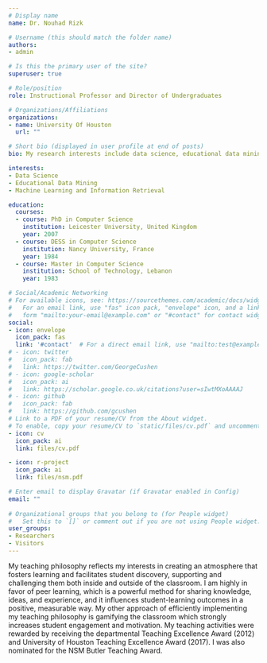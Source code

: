 ```yaml
---
# Display name
name: Dr. Nouhad Rizk

# Username (this should match the folder name)
authors:
- admin

# Is this the primary user of the site?
superuser: true

# Role/position
role: Instructional Professor and Director of Undergraduates

# Organizations/Affiliations
organizations:
- name: University Of Houston
  url: ""

# Short bio (displayed in user profile at end of posts)
bio: My research interests include data science, educational data mining, machine learning and information retrieval.

interests:
- Data Science
- Educational Data Mining
- Machine Learning and Information Retrieval

education:
  courses:
  - course: PhD in Computer Science 
    institution: Leicester University, United Kingdom
    year: 2007
  - course: DESS in Computer Science
    institution: Nancy University, France
    year: 1984
  - course: Master in Computer Science
    institution: School of Technology, Lebanon
    year: 1983

# Social/Academic Networking
# For available icons, see: https://sourcethemes.com/academic/docs/widgets/#icons
#   For an email link, use "fas" icon pack, "envelope" icon, and a link in the
#   form "mailto:your-email@example.com" or "#contact" for contact widget.
social:
- icon: envelope
  icon_pack: fas
  link: '#contact'  # For a direct email link, use "mailto:test@example.org".
# - icon: twitter
#   icon_pack: fab
#   link: https://twitter.com/GeorgeCushen
# - icon: google-scholar
#   icon_pack: ai
#   link: https://scholar.google.co.uk/citations?user=sIwtMXoAAAAJ
# - icon: github
#   icon_pack: fab
#   link: https://github.com/gcushen
# Link to a PDF of your resume/CV from the About widget.
# To enable, copy your resume/CV to `static/files/cv.pdf` and uncomment the lines below.  
- icon: cv
  icon_pack: ai
  link: files/cv.pdf

- icon: r-project
  icon_pack: ai
  link: files/nsm.pdf

# Enter email to display Gravatar (if Gravatar enabled in Config)
email: ""
  
# Organizational groups that you belong to (for People widget)
#   Set this to `[]` or comment out if you are not using People widget.  
user_groups:
- Researchers
- Visitors
---
```


My teaching philosophy reflects my interests in creating an atmosphere that fosters
learning and facilitates student discovery, supporting and challenging them both inside
and outside of the classroom. I am highly in favor of peer learning, which is a powerful
method for sharing knowledge, ideas, and experience, and it influences student-learning
outcomes in a positive, measurable way. My other approach of efficiently implementing
my teaching philosophy is gamifying the classroom which strongly increases student
engagement and motivation. My teaching activities were rewarded by receiving the
departmental Teaching Excellence Award (2012) and University of Houston Teaching
Excellence Award (2017). I was also nominated for the NSM Butler Teaching Award.
